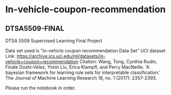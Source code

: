 # In-vehicle-coupon-recommendation
## DTSA5509-FINAL
DTSA 5509 Supervised Learning Final Project

Data set used is "in-vehicle coupon recommendation Data Set" UCI dataset Link: https://archive.ics.uci.edu/ml/datasets/in-vehicle+coupon+recommendation Citation: Wang, Tong, Cynthia Rudin, Finale Doshi-Velez, Yimin Liu, Erica Klampfl, and Perry MacNeille. 'A bayesian framework for learning rule sets for interpretable classification.' The Journal of Machine Learning Research 18, no. 1 (2017): 2357-2393.

Please run the notebook in order.
